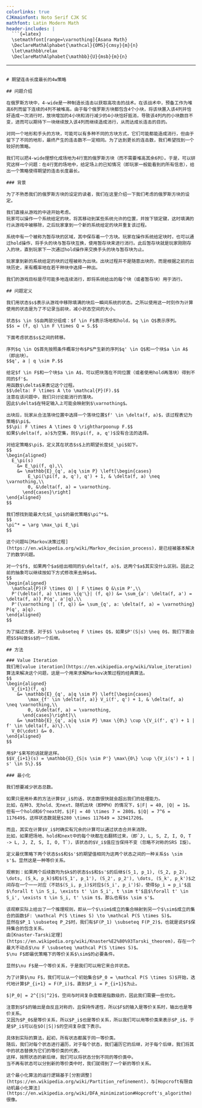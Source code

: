 ```yaml
---
colorlinks: true
CJKmainfont: Noto Serif CJK SC
mathfont: Latin Modern Math
header-includes: |
  ```{=latex}
  \setmathfont[range=\varnothing]{Asana Math}
  \DeclareMathAlphabet{\mathcal}{OMS}{cmsy}{m}{n}
  \let\mathbb\relax
  \DeclareMathAlphabet{\mathbb}{U}{msb}{m}{n}
  ```
---
```

# 期望连击长度最长的4w策略

## 问题介绍

在俄罗斯方块中，4-wide是一种制造长连击以获取高攻击的战术。在该战术中，预备工作为堆高6列而留下连续的4列不被堆高。由于每个俄罗斯方块都包含4个小块，将该块置入该4列并恰好造成一次消行时，放块增加的4小块和消行减少的4小块恰好抵消，导致该4列内的小块数目不变，进而可以期待下一块继续放入该4列而继续造成消行，从而达成长连击的目的。

对同一个地形和手头的方块，可能可以有多种不同的方块方式，它们可能都能造成消行，但由于留下了不同的地形，最终产生的连击数不一定相同。为了达到更长的连击数，我们希望找到一个较好的策略。

我们可以把4-wide理想化成场地为4行宽的俄罗斯方块（而不需要堆高其余6列）。于是，可以研究这样一个问题：在4行宽的场地中，给定场上的已知情况（即玩家一般能看到的所有信息），给出一个策略使得期望的连击长度最长。

### 背景

为了不熟悉我们的俄罗斯方块的设定的读者，我们在这里介绍一下我们考虑的俄罗斯方块的设定。

我们直接从游戏的中途开始考虑。
玩家可以操作一个系统给定的块，将其移动到某些系统允许的位置，并按下锁定键，这时填满的行从游戏中被移除，之后玩家拿到一个新的系统给定的块并重复该过程。

系统中有一个被称为暂存块的区域，其中保存着一个方块。玩家在操作系统给定块时，也可以通过hold操作，将手头的块与暂存块互换，使用暂存块来进行消行。此后暂存块就是玩家刚刚存入的块，直到玩家下一次通过hold操作来交换手头的块与暂存块为止。

玩家拿到新的系统给定的块的过程被称为出块。出块过程并不是随意出块的，而是根据之前的出块历史，来有概率地在若干种块中选择一种出。

我们的游戏目标是尽可能多地连续消行，即将系统给出的每个块（或者暂存块）用于消行。

## 问题定义

我们用状态$s$表示从游戏中移除填满的块后一瞬间系统的状态。之所以使用这一时刻作为计算使用的状态是为了不记录当前块，减小状态空间的大小。

状态$s \in S$由两部分组成：$f \in F$表示场地和hold，$q \in Q$表示序列。
$$s = (f, q) \in F \times Q = S.$$

下面考虑状态$s$之间的转移。

序列$q \in Q$首先按照条件概率分布$P$产生新的序列$q' \in Q$和一个块$a \in A$（即出块）。
$$q', a | q \sim P.$$

给定$f \in F$和一个块$a \in A$，可以把块落在不同位置（或者使用hold再落块）得到不同的$f'$。
用函数$\delta$来表记这个过程。
$$\delta: F \times A \to \mathcal{P}(F).$$
注意在该问题中，我们只讨论能消行的落块。
因此$\delta$在特定输入上可能会映射到$\varnothing$。

出块后，玩家从合法落块位置中选择一个落块位置$f' \in \delta(f, a)$，该过程表记为策略$\pi$。
$$\pi: F \times A \times Q \rightharpoonup F.$$
如果$\delta(f, a)$为空集，则$\pi(f, a, q')$没有合法的选择。

对给定策略$\pi$，定义其在状态$s$上的期望长度$E_\pi$如下。
$$
\begin{aligned}
  E_\pi(s)
    &= E_\pi(f, q),\\
    &= \mathbb{E}_{q', a|q \sim P} \left[\begin{cases}
        E_\pi(\pi(f, a, q'), q') + 1, & \delta(f, a) \neq \varnothing,\\
        0, &\delta(f, a) = \varnothing.
      \end{cases}\right]
\end{aligned}
$$

我们想找到能最大化$E_\pi$的最优策略$\pi^*$。
$$
\pi^* = \arg \max_\pi E_\pi
$$

这个问题叫[Markov决策过程](https://en.wikipedia.org/wiki/Markov_decision_process)，是已经被基本解决了的数学问题。

对一个$f$, 如果两个$a$给出相同的$\delta(f, a)$，这两个$a$其实没什么区别。因此之前的抽象可以继续按如下方式修改来去掉$a$。
$$
\begin{aligned}
  \mathcal{P}(F \times Q) | F \times Q &\sim P',\\
  P'(\delta(f, a) \times \{q'\}| (f, q)) &= \sum_{a': \delta(f, a') = \delta(f, a)} P(q', a'|q),\\
  P'(\varnothing | (f, q)) &= \sum_{q', a: \delta(f, a) = \varnothing} P(q', a|q).
\end{aligned}
$$

为了描述方便，对于$S \subseteq F \times Q$，如果$P'(S|s) \neq 0$，我们下面会把$S$叫做$s$的一个后继。

## 方法

### Value Iteration
我们用[value iteration](https://en.wikipedia.org/wiki/Value_iteration)算法来解决这个问题，这是一个用来求解Markov决策过程的经典算法。
$$
\begin{aligned}
  V_{i+1}(f, q)
    &= \mathbb{E}_{q', a|q \sim P} \left[\begin{cases}
        \max_{f' \in \delta(f, a)} V_i(f', q') + 1, & \delta(f, a) \neq \varnothing,\\
        0, &\delta(f, a) = \varnothing,
      \end{cases}\right]\\
    &= \mathbb{E}_{q', a|q \sim P} \max \{0\} \cup \{V_i(f', q') + 1 | f' \in \delta(f, a)\}.\\
  V_0(\cdot) &= 0.
\end{aligned}
$$

用$P'$来写的话就是这样。
$$V_{i+1}(s) = \mathbb{E}_{S|s \sim P'} \max\{0\} \cup \{V_i(s') + 1 | s' \in S\}.$$

### 最小化

我们想要减少状态总数。

如果只是用朴素的方法计算$V_i$的话，状态数很快就会超出我们的处理能力。
比如，在种3、无hold、无next、随机出块（即MPH）的情况下，$|F| = 40, |Q| = 1$。
但有一个hold和6个next时，$|F| = 40 \times 7 = 280$，$|Q| = 7^6 = 117649$，这样状态数就是$280 \times 117649 = 32941720$。

而且，其实在计算$V_i$时确实有冗余的计算可以通过状态合并来消除。
比如，如果把场地、hold和next中的每个块都左右翻转过来，（即`J, L, S, Z, I, O, T -> L, J, Z, S, I, O, T`），该状态的$V_i$值应当保持不变（忽略不对称的SRS I旋）。

定义最优策略下两个状态$s$和$s'$的期望值相同为这两个状态之间的一种关系$s \sim s'$。显然这是一种等价关系。

观察到：如果两个后续数均为$k$的状态$s$和$s'$的后继$(S_1, p_1), (S_2, p_2), \dots, (S_k, p_k)$和$(S_1', p_1'), (S_2', p_2'), \dots, (S_k', p_k')$之间存在一个一一对应（不妨$(S_i, p_i)$对应$(S_i', p_i')$），使得$p_i = p_i'$且$\forall t \in S_i, \exists t' \in S_i', t \sim t'$且$\forall t' \in S_i', \exists t \in S_i, t' \sim t$，那么也有$s \sim s'$。

该观察实际上给出了一个推理规则，即从一个$\sim$成立的集合映射到另一个$\sim$成立的集合的函数$F: \mathcal P(S \times S) \to \mathcal P(S \times S)$。
显然在$P_1 \subseteq P_2$时，我们有$F(P_1) \subseteq F(P_2)$，也就是说$F$保持集合的包含关系。
由[Knaster-Tarski定理](https://en.wikipedia.org/wiki/Knaster%E2%80%93Tarski_theorem)，存在一个最大不动点$\nu F \subseteq \mathcal P(S \times S)$。
$\nu F$即最优策略下的等价关系$\sim$的必要条件。

显然$\nu F$是一个等价关系，于是我们可以用它来合并状态。

为了计算$\nu F$，我们可以从一个初始集合$P_0 = \mathcal P(S \times S)$开始，迭代地计算$P_{i+1} = F(P_i)$，直到$P_i = P_{i+1}$为止。

$|P_0| = 2^{|S|^2}$，空间与时间复杂度都是指数级的，因此我们需要一些优化。

注意到$F$的输出是自反且对称的，且保持传递性，所以$F$的输入是等价关系时，输出也是等价关系。
又因为$P_0$是等价关系，所以$P_i$也是等价关系，所以我们可以用等价类来表示$P_i$，于是$P_i$可以在$O(|S|)$的空间复杂度下表示。

具体到实际的算法，起初，所有状态都属于同一等价类。
随后，我们对每个状态进行遍历，对于每个状态，我们遍历它的后继，对于每个后继，我们将其中的状态替换为它们的等价类的代表。
这样，按照状态的新后继，我们可以将状态分到不同的等价类中。
当不再有状态可以分到新的等价类中时，我们就得到了一个新的等价关系。

这个最小化算法的运行逻辑基于[分割调整](https://en.wikipedia.org/wiki/Partition_refinement)，与[Hopcroft有限自动机最小化算法](https://en.wikipedia.org/wiki/DFA_minimization#Hopcroft's_algorithm)很像。
